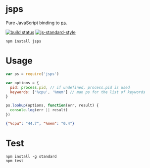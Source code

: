 jsps
====

Pure JavaScript binding to [ps](https://en.wikipedia.org/wiki/Ps_%28Unix%29).

[![build status](https://img.shields.io/travis/sonnyp/jsps/master.svg?style=flat-square)](https://travis-ci.org/sonnyp/jsps/branches)
[![js-standard-style](https://img.shields.io/badge/code%20style-standard-brightgreen.svg?style=flat-square)](http://standardjs.com/)

```
npm install jsps
```

# Usage

```javascript
var ps = require('jsps')

var options = {
  pid: process.pid, // if undefined, process.pid is used
  keywords: ['%cpu', '%mem'] // man ps for the list of keywords
}

ps.lookup(options, function(err, result) {
  console.log(err || result)
})
```

```json
{"%cpu": "44.7", "%mem": "0.4"}
```

# Test

```
npm install -g standard
npm test
```
